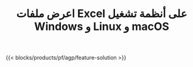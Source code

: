 ﻿---
title: اعرض ملفات Excel على أنظمة تشغيل Windows و Linux و macOS 
url: /ar/viewer
description: تطبيق مجاني وواجهات برمجة تطبيقات لعرض ملفات XLS و XLSX و XLSB و XLT و XLTX و XLTM و XLSM و ODS
---
{{< blocks/products/pf/agp/feature-solution >}} 

